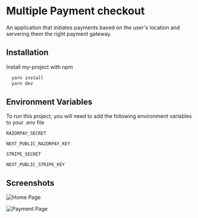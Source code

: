 
# Multiple Payment checkout

An application that initiates payments based on the user's location and servering them the right payment gateway.

## Installation

Install my-project with npm

```bash
  yarn install
  yarn dev 
```
    
## Environment Variables

To run this project, you will need to add the following environment variables to your .env file

`RAZORPAY_SECRET`

`NEXT_PUBLIC_RAZORPAY_KEY`

`STRIPE_SECRET`

`NEXT_PUBLIC_STRIPE_KEY`



## Screenshots

![Home Page](https://res.cloudinary.com/dnsmfzkcw/image/upload/v1673172352/Screenshot_2023-01-08_at_15-35-19_https___multiple-checkout-v2.vercel.app_befjvi.png)

![Payment Page](https://res.cloudinary.com/dnsmfzkcw/image/upload/v1673172351/Screenshot_2023-01-08_at_15-35-33_https___multiple-checkout-v2.vercel.app_zfypjk.png)
